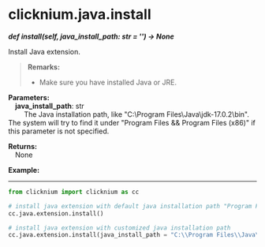 

# clicknium.java.install

***def install(self, java_install_path: str = '') -> None*** 

Install Java extension.

>**Remarks:**  
>- Make sure you have installed Java or JRE.

**Parameters:**  
    &emsp;**java_install_path**: str  
        &emsp;&emsp; The Java installation path, like "C:\\Program Files\\Java\\jdk-17.0.2\\bin". The system will try to find it under "Program Files && Program Files (x86)" if this parameter is not specified.

**Returns:**  
    &emsp;None

**Example:**
***
```python
from clicknium import clicknium as cc

# install java extension with default java installation path "Program Files && Program Files (x86)"
cc.java.extension.install()

# install java extension with customized java installation path
cc.java.extension.install(java_install_path = "C:\\Program Files\\Java\\jdk-17.0.2\\bin")

```